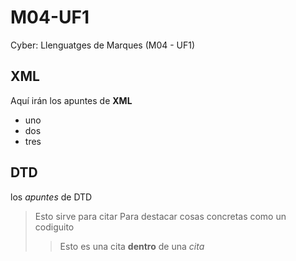 # M04-UF1
Cyber: Llenguatges de Marques (M04 - UF1)

## XML
Aquí irán los apuntes de **XML**

* uno
* dos
* tres

## DTD
los _apuntes_ de DTD

> Esto sirve para citar
> Para destacar cosas concretas
> como un codiguito
>> Esto es una cita **dentro** de una _cita_ 